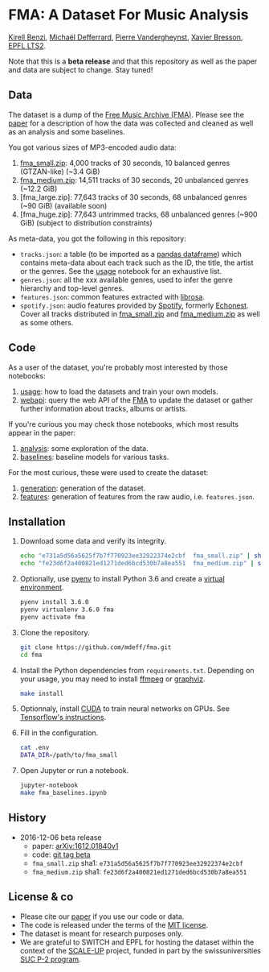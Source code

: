 # FMA: A Dataset For Music Analysis

[Kirell Benzi](http://kirellbenzi.com/), [Michaël Defferrard](http://deff.ch),
[Pierre Vandergheynst](https://people.epfl.ch/pierre.vandergheynst),
[Xavier Bresson](http://research.ntu.edu.sg/expertise/academicprofile/Pages/StaffProfile.aspx?ST_EMAILID=XBRESSON),
[EPFL LTS2](https://lts2.epfl.ch).

[paper]: https://arxiv.org/abs/1612.01840>
[FMA]:   https://freemusicarchive.org

Note that this is a **beta release** and that this repository as well as the
paper and data are subject to change. Stay tuned!

## Data

The dataset is a dump of the [Free Music Archive (FMA)][FMA]. Please see the
[paper] for a description of how the data was collected and cleaned as well as
an analysis and some baselines.

You got various sizes of MP3-encoded audio data:

1. [fma_small.zip]: 4,000 tracks of 30 seconds, 10 balanced genres (GTZAN-like)
   (~3.4 GiB)
2. [fma_medium.zip]: 14,511 tracks of 30 seconds, 20 unbalanced genres
   (~12.2 GiB)
3. [fma_large.zip]: 77,643 tracks of 30 seconds, 68 unbalanced genres (~90 GiB)
   (available soon)
4. [fma_huge.zip]: 77,643 untrimmed tracks, 68 unbalanced genres (~900 GiB)
   (subject to distribution constraints)

[fma_small.zip]:  https://os.unil.cloud.switch.ch/fma/fma_small.zip
[fma_medium.zip]: https://os.unil.cloud.switch.ch/fma/fma_medium.zip

As meta-data, you got the following in this repository:
* `tracks.json`: a table (to be imported as a [pandas dataframe]) which
  contains meta-data about each track such as the ID, the title, the artist or
  the genres. See the [usage] notebook for an exhaustive list.
* `genres.json`: all the xxx available genres, used to infer the genre
  hierarchy and top-level genres.
* `features.json`: common features extracted with [librosa].
* `spotify.json`: audio features provided by [Spotify], formerly [Echonest].
  Cover all tracks distributed in [fma_small.zip] and [fma_medium.zip] as well
  as some others.

[pandas dataframe]: http://pandas.pydata.org/
[librosa]:  https://librosa.github.io/librosa/
[spotify]:  https://www.spotify.com/
[echonest]: http://the.echonest.com/

## Code

As a user of the dataset, you're probably most interested by those notebooks:

1. [usage]: how to load the datasets and train your own models.
2. [webapi]: query the web API of the [FMA] to update the dataset or gather
   further information about tracks, albums or artists.

If you're curious you may check those notebooks, which most results appear in
the paper:

1. [analysis]: some exploration of the data.
2. [baselines]: baseline models for various tasks.

For the most curious, these were used to create the dataset:

1. [generation]: generation of the dataset.
2. [features]: generation of features from the raw audio, i.e. `features.json`.

[usage]:      https://nbviewer.jupyter.org/github/mdeff/fma/blob/outputs/usage.ipynb
[webapi]:     https://nbviewer.jupyter.org/github/mdeff/fma/blob/outputs/webapi.ipynb
[analysis]:   https://nbviewer.jupyter.org/github/mdeff/fma/blob/outputs/analysis.ipynb
[baselines]:  https://nbviewer.jupyter.org/github/mdeff/fma/blob/outputs/baselines.ipynb
[generation]: https://nbviewer.jupyter.org/github/mdeff/fma/blob/outputs/fma_generation.ipynb
[features]:   https://nbviewer.jupyter.org/github/mdeff/fma/blob/outputs/features.ipynb

## Installation

1. Download some data and verify its integrity.
	```sh
	echo "e731a5d56a5625f7b7f770923ee32922374e2cbf  fma_small.zip" | sha1sum -c -
	echo "fe23d6f2a400821ed1271ded6bcd530b7a8ea551  fma_medium.zip" | sha1sum -c -
	```

2. Optionally, use [pyenv] to install Python 3.6 and create a [virtual
   environment][pyenv-virt].
	```sh
	pyenv install 3.6.0
	pyenv virtualenv 3.6.0 fma
	pyenv activate fma
	```

3. Clone the repository.
	```sh
	git clone https://github.com/mdeff/fma.git
	cd fma
	```

4. Install the Python dependencies from `requirements.txt`. Depending on your
   usage, you may need to install [ffmpeg] or [graphviz].
	```sh
	make install
	```

5. Optionnaly, install [CUDA] to train neural networks on GPUs. See
   [Tensorflow's instructions](https://www.tensorflow.org/install/).

6. Fill in the configuration.
	```sh
	cat .env
	DATA_DIR=/path/to/fma_small
	```

7. Open Jupyter or run a notebook.
	```sh
	jupyter-notebook
	make fma_baselines.ipynb
	```

[pyenv]:      https://github.com/pyenv/pyenv
[pyenv-virt]: https://github.com/pyenv/pyenv-virtualenv
[ffmpeg]:     https://ffmpeg.org/download.html
[graphviz]:   http://www.graphviz.org/
[CUDA]:       https://en.wikipedia.org/wiki/CUDA

## History

* 2016-12-06 beta release
	* paper: [arXiv:1612.01840v1](https://arxiv.org/abs/1612.01840v1)
	* code: [git tag beta](https://github.com/mdeff/fma/releases/tag/beta)
	* `fma_small.zip`  sha1: `e731a5d56a5625f7b7f770923ee32922374e2cbf`
	* `fma_medium.zip` sha1: `fe23d6f2a400821ed1271ded6bcd530b7a8ea551`

## License & co

* Please cite our [paper] if you use our code or data.
* The code is released under the terms of the [MIT license](LICENSE.txt).
* The dataset is meant for research purposes only.
* We are grateful to SWITCH and EPFL for hosting the dataset within the context
  of the [SCALE-UP] project, funded in part by the swissuniversities [SUC P-2
  program].

[SCALE-UP]: https://projects.switch.ch/scale-up/
[SUC P-2 program]: https://www.swissuniversities.ch/isci

